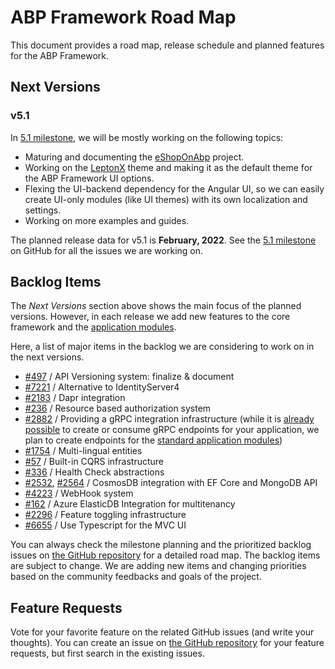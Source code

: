 # ABP Framework Road Map

This document provides a road map, release schedule and planned features for the ABP Framework.

## Next Versions

### v5.1

In [5.1 milestone](https://github.com/abpframework/abp/milestone/60), we will be mostly working on the following topics:

* Maturing and documenting the [eShopOnAbp](https://github.com/abpframework/eShopOnAbp) project.
* Working on the [LeptonX](https://blog.abp.io/abp/LeptonX-Theme-for-ABP-Framework-Alpha-Release) theme and making it as the default theme for the ABP Framework UI options.
* Flexing the UI-backend dependency for the Angular UI, so we can easily create UI-only modules (like UI themes) with its own localization and settings.
* Working on more examples and guides.

The planned release data for v5.1 is **February, 2022**. See the [5.1 milestone](https://github.com/abpframework/abp/milestone/60) on GitHub for all the issues we are working on.

## Backlog Items

The *Next Versions* section above shows the main focus of the planned versions. However, in each release we add new features to the core framework and the [application modules](Modules/Index.md).

Here, a list of major items in the backlog we are considering to work on in the next versions.

* [#497](https://github.com/abpframework/abp/issues/497) / API Versioning system: finalize & document
* [#7221](https://github.com/abpframework/abp/issues/7221) / Alternative to IdentityServer4
* [#2183](https://github.com/abpframework/abp/issues/2183) / Dapr integration
* [#236](https://github.com/abpframework/abp/issues/236) / Resource based authorization system
* [#2882](https://github.com/abpframework/abp/issues/2882) / Providing a gRPC integration infrastructure (while it is [already possible](https://github.com/abpframework/abp-samples/tree/master/GrpcDemo) to create or consume gRPC endpoints for your application, we plan to create endpoints for the [standard application modules](https://docs.abp.io/en/abp/latest/Modules/Index))
* [#1754](https://github.com/abpframework/abp/issues/1754) / Multi-lingual entities
* [#57](https://github.com/abpframework/abp/issues/57) / Built-in CQRS infrastructure
* [#336](https://github.com/abpframework/abp/issues/336) / Health Check abstractions
* [#2532](https://github.com/abpframework/abp/issues/2532), [#2564](https://github.com/abpframework/abp/issues/2465) / CosmosDB integration with EF Core and MongoDB API
* [#4223](https://github.com/abpframework/abp/issues/4223) / WebHook system
* [#162](https://github.com/abpframework/abp/issues/162) / Azure ElasticDB Integration for multitenancy
* [#2296](https://github.com/abpframework/abp/issues/2296) / Feature toggling infrastructure
* [#6655](https://github.com/abpframework/abp/pull/6655) / Use Typescript for the MVC UI

You can always check the milestone planning and the prioritized backlog issues on [the GitHub repository](https://github.com/abpframework/abp/milestones) for a detailed road map. The backlog items are subject to change. We are adding new items and changing priorities based on the community feedbacks and goals of the project.

## Feature Requests

Vote for your favorite feature on the related GitHub issues (and write your thoughts). You can create an issue on [the GitHub repository](https://github.com/abpframework/abp) for your feature requests, but first search in the existing issues.


